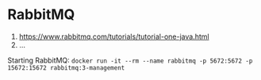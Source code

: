 # RabbitMQ

1. https://www.rabbitmq.com/tutorials/tutorial-one-java.html
2. ...

Starting RabbitMQ: `docker run -it --rm --name rabbitmq -p 5672:5672 -p 15672:15672 rabbitmq:3-management`
